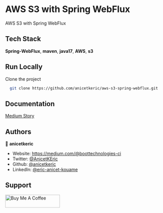 # AWS S3 with Spring WebFlux

AWS S3 with Spring WebFlux

## Tech Stack

**Spring-WebFlux**, **maven**, **java17**, **AWS**, **s3**

## Run Locally

Clone the project

```bash
  git clone https://github.com/anicetkeric/aws-s3-spring-webflux.git
```

## Documentation

[Medium Story](https://boottechnologies-ci.medium.com/aws-s3-with-spring-webflux-fda9af665397)

## Authors

👤 **anicetkeric**

* Website: https://medium.com/@boottechnologies-ci
* Twitter: [@AnicetKEric](https://twitter.com/AnicetKEric)
* Github: [@anicetkeric](https://github.com/anicetkeric)
* LinkedIn: [@eric-anicet-kouame](https://linkedin.com/in/eric-anicet-kouame-49029577)

## Support
<a href="https://www.buymeacoffee.com/boottechnou" target="_blank"><img src="https://cdn.buymeacoffee.com/buttons/default-orange.png" alt="Buy Me A Coffee" height="41" width="174"></a>
